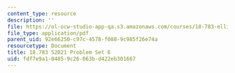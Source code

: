 ```yaml
---
content_type: resource
description: ''
file: https://ol-ocw-studio-app-qa.s3.amazonaws.com/courses/18-783-elliptic-curves-spring-2021/fdf7e9a104859c26063bd422eb301667_MIT18_783S21_PS6.pdf
file_type: application/pdf
parent_uid: 92e66250-c97c-4578-f088-9c985f26e74a
resourcetype: Document
title: 18.783 S2021 Problem Set 6
uid: fdf7e9a1-0485-9c26-063b-d422eb301667
---
```

